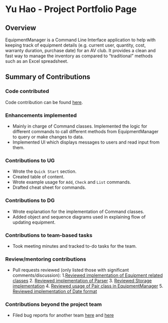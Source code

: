 # Yu Hao - Project Portfolio Page

## Overview
EquipmentManager is a Command Line Interface application to help with keeping track of equipment details (e.g. current user, quantity, cost, warranty duration, purchase date) for an AV club. It provides a clean and fast way to manage the inventory as compared to “traditional” methods such as an Excel spreadsheet.


## Summary of Contributions
### Code contributed
Code contribution can be found [here](https://nus-cs2113-ay2122s2.github.io/tp-dashboard/?search=yuhaochua&breakdown=true&sort=groupTitle&sortWithin=title&since=2022-02-18&timeframe=commit&mergegroup=&groupSelect=groupByRepos&checkedFileTypes=docs~functional-code~test-code~other).

### Enhancements implemented
* Mainly in charge of Command classes. Implemented the logic for different commands to call different methods from EquipmentManager to query or make changes to data. 
* Implemented UI which displays messages to users and read input from them.

### Contributions to UG
* Wrote the `Quick Start` section. 
* Created table of content.
* Wrote example usage for `Add`, `Check` and `List` commands.
* Drafted cheat sheet for commands.

### Contributions to DG
* Wrote explanation for the implementation of Command classes.
* Added object and sequence diagrams used in explaining flow of updating equipment.

### Contributions to team-based tasks
* Took meeting minutes and tracked to-do tasks for the team.

### Review/mentoring contributions
* Pull requests reviewed (only listed those with significant comments/discussion):
  1.[Reviewed implementation of Equipment related classes](https://github.com/AY2122S2-CS2113-F12-2/tp/pull/29)
  2. [Reviewed implementation of Parser](https://github.com/AY2122S2-CS2113-F12-2/tp/pull/31)
  3. [Reviewed Storage implementation](https://github.com/AY2122S2-CS2113-F12-2/tp/pull/53)
  4. [Reviewed usage of Pair class in EquipmentManager](https://github.com/AY2122S2-CS2113-F12-2/tp/pull/63)
  5. [Reviewed implementation of Date format](https://github.com/AY2122S2-CS2113-F12-2/tp/pull/124)

### Contributions beyond the project team
* Filed bug reports for another team [here](https://github.com/AY2122S2-CS2113T-T09-1/tp/issues/101) and [here](https://github.com/AY2122S2-CS2113T-T09-1/tp/issues/109)